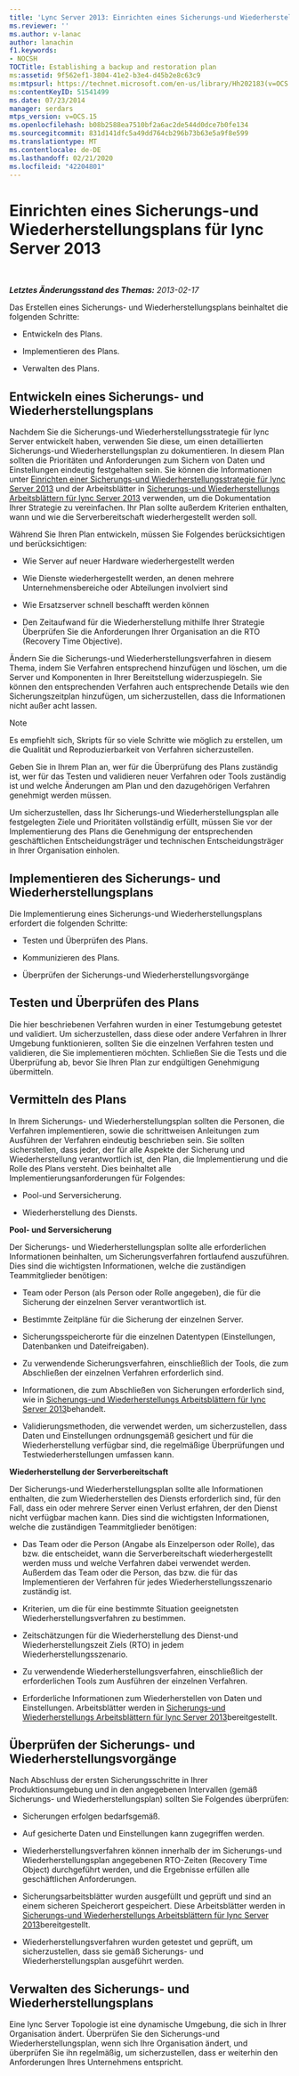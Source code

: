 ```yaml
---
title: 'Lync Server 2013: Einrichten eines Sicherungs-und Wiederherstellungsplans'
ms.reviewer: ''
ms.author: v-lanac
author: lanachin
f1.keywords:
- NOCSH
TOCTitle: Establishing a backup and restoration plan
ms:assetid: 9f562ef1-3804-41e2-b3e4-d45b2e8c63c9
ms:mtpsurl: https://technet.microsoft.com/en-us/library/Hh202183(v=OCS.15)
ms:contentKeyID: 51541499
ms.date: 07/23/2014
manager: serdars
mtps_version: v=OCS.15
ms.openlocfilehash: b08b2588ea7510bf2a6ac2de544d0dce7b0fe134
ms.sourcegitcommit: 831d141dfc5a49dd764cb296b73b63e5a9f8e599
ms.translationtype: MT
ms.contentlocale: de-DE
ms.lasthandoff: 02/21/2020
ms.locfileid: "42204801"
---
```

<div data-xmlns="http://www.w3.org/1999/xhtml">

<div class="topic" data-xmlns="http://www.w3.org/1999/xhtml" data-msxsl="urn:schemas-microsoft-com:xslt" data-cs="https://msdn.microsoft.com/">

<div data-asp="https://msdn2.microsoft.com/asp">

# <a name="establishing-a-backup-and-restoration-plan-for-lync-server-2013"></a>Einrichten eines Sicherungs-und Wiederherstellungsplans für lync Server 2013

</div>

<div id="mainSection">

<div id="mainBody">

<span> </span>

_**Letztes Änderungsstand des Themas:** 2013-02-17_

Das Erstellen eines Sicherungs- und Wiederherstellungsplans beinhaltet die folgenden Schritte:

  - Entwickeln des Plans.

  - Implementieren des Plans.

  - Verwalten des Plans.

<div>

## <a name="developing-a-backup-and-restoration-plan"></a>Entwickeln eines Sicherungs- und Wiederherstellungsplans

Nachdem Sie die Sicherungs-und Wiederherstellungsstrategie für lync Server entwickelt haben, verwenden Sie diese, um einen detaillierten Sicherungs-und Wiederherstellungsplan zu dokumentieren. In diesem Plan sollten die Prioritäten und Anforderungen zum Sichern von Daten und Einstellungen eindeutig festgehalten sein. Sie können die Informationen unter [Einrichten einer Sicherungs-und Wiederherstellungsstrategie für lync Server 2013](lync-server-2013-establishing-a-backup-and-restoration-strategy.md) und der Arbeitsblätter in [Sicherungs-und Wiederherstellungs Arbeitsblättern für lync Server 2013](lync-server-2013-backup-and-restoration-worksheets.md) verwenden, um die Dokumentation Ihrer Strategie zu vereinfachen. Ihr Plan sollte außerdem Kriterien enthalten, wann und wie die Serverbereitschaft wiederhergestellt werden soll.

Während Sie Ihren Plan entwickeln, müssen Sie Folgendes berücksichtigen und berücksichtigen:

  - Wie Server auf neuer Hardware wiederhergestellt werden

  - Wie Dienste wiederhergestellt werden, an denen mehrere Unternehmensbereiche oder Abteilungen involviert sind

  - Wie Ersatzserver schnell beschafft werden können

  - Den Zeitaufwand für die Wiederherstellung mithilfe Ihrer Strategie Überprüfen Sie die Anforderungen Ihrer Organisation an die RTO (Recovery Time Objective).

Ändern Sie die Sicherungs-und Wiederherstellungsverfahren in diesem Thema, indem Sie Verfahren entsprechend hinzufügen und löschen, um die Server und Komponenten in Ihrer Bereitstellung widerzuspiegeln. Sie können den entsprechenden Verfahren auch entsprechende Details wie den Sicherungszeitplan hinzufügen, um sicherzustellen, dass die Informationen nicht außer acht lassen.

<div>


> [!NOTE]  
> Es empfiehlt sich, Skripts für so viele Schritte wie möglich zu erstellen, um die Qualität und Reproduzierbarkeit von Verfahren sicherzustellen.



</div>

Geben Sie in Ihrem Plan an, wer für die Überprüfung des Plans zuständig ist, wer für das Testen und validieren neuer Verfahren oder Tools zuständig ist und welche Änderungen am Plan und den dazugehörigen Verfahren genehmigt werden müssen.

Um sicherzustellen, dass Ihr Sicherungs-und Wiederherstellungsplan alle festgelegten Ziele und Prioritäten vollständig erfüllt, müssen Sie vor der Implementierung des Plans die Genehmigung der entsprechenden geschäftlichen Entscheidungsträger und technischen Entscheidungsträger in Ihrer Organisation einholen.

</div>

<div>

## <a name="implementing-the-backup-and-restoration-plan"></a>Implementieren des Sicherungs- und Wiederherstellungsplans

Die Implementierung eines Sicherungs-und Wiederherstellungsplans erfordert die folgenden Schritte:

  - Testen und Überprüfen des Plans.

  - Kommunizieren des Plans.

  - Überprüfen der Sicherungs-und Wiederherstellungsvorgänge

<div>

## <a name="testing-and-validating-the-plan"></a>Testen und Überprüfen des Plans

Die hier beschriebenen Verfahren wurden in einer Testumgebung getestet und validiert. Um sicherzustellen, dass diese oder andere Verfahren in Ihrer Umgebung funktionieren, sollten Sie die einzelnen Verfahren testen und validieren, die Sie implementieren möchten. Schließen Sie die Tests und die Überprüfung ab, bevor Sie Ihren Plan zur endgültigen Genehmigung übermitteln.

</div>

<div>

## <a name="communicating-the-plan"></a>Vermitteln des Plans

In Ihrem Sicherungs- und Wiederherstellungsplan sollten die Personen, die Verfahren implementieren, sowie die schrittweisen Anleitungen zum Ausführen der Verfahren eindeutig beschrieben sein. Sie sollten sicherstellen, dass jeder, der für alle Aspekte der Sicherung und Wiederherstellung verantwortlich ist, den Plan, die Implementierung und die Rolle des Plans versteht. Dies beinhaltet alle Implementierungsanforderungen für Folgendes:

  - Pool-und Serversicherung.

  - Wiederherstellung des Diensts.

**Pool- und Serversicherung**

Der Sicherungs- und Wiederherstellungsplan sollte alle erforderlichen Informationen beinhalten, um Sicherungsverfahren fortlaufend auszuführen. Dies sind die wichtigsten Informationen, welche die zuständigen Teammitglieder benötigen:

  - Team oder Person (als Person oder Rolle angegeben), die für die Sicherung der einzelnen Server verantwortlich ist.

  - Bestimmte Zeitpläne für die Sicherung der einzelnen Server.

  - Sicherungsspeicherorte für die einzelnen Datentypen (Einstellungen, Datenbanken und Dateifreigaben).

  - Zu verwendende Sicherungsverfahren, einschließlich der Tools, die zum Abschließen der einzelnen Verfahren erforderlich sind.

  - Informationen, die zum Abschließen von Sicherungen erforderlich sind, wie in [Sicherungs-und Wiederherstellungs Arbeitsblättern für lync Server 2013](lync-server-2013-backup-and-restoration-worksheets.md)behandelt.

  - Validierungsmethoden, die verwendet werden, um sicherzustellen, dass Daten und Einstellungen ordnungsgemäß gesichert und für die Wiederherstellung verfügbar sind, die regelmäßige Überprüfungen und Testwiederherstellungen umfassen kann.

**Wiederherstellung der Serverbereitschaft**

Der Sicherungs-und Wiederherstellungsplan sollte alle Informationen enthalten, die zum Wiederherstellen des Diensts erforderlich sind, für den Fall, dass ein oder mehrere Server einen Verlust erfahren, der den Dienst nicht verfügbar machen kann. Dies sind die wichtigsten Informationen, welche die zuständigen Teammitglieder benötigen:

  - Das Team oder die Person (Angabe als Einzelperson oder Rolle), das bzw. die entscheidet, wann die Serverbereitschaft wiederhergestellt werden muss und welche Verfahren dabei verwendet werden. Außerdem das Team oder die Person, das bzw. die für das Implementieren der Verfahren für jedes Wiederherstellungsszenario zuständig ist.

  - Kriterien, um die für eine bestimmte Situation geeignetsten Wiederherstellungsverfahren zu bestimmen.

  - Zeitschätzungen für die Wiederherstellung des Dienst-und Wiederherstellungszeit Ziels (RTO) in jedem Wiederherstellungsszenario.

  - Zu verwendende Wiederherstellungsverfahren, einschließlich der erforderlichen Tools zum Ausführen der einzelnen Verfahren.

  - Erforderliche Informationen zum Wiederherstellen von Daten und Einstellungen. Arbeitsblätter werden in [Sicherungs-und Wiederherstellungs Arbeitsblättern für lync Server 2013](lync-server-2013-backup-and-restoration-worksheets.md)bereitgestellt.

</div>

<div>

## <a name="validating-backup-and-restoration-operations"></a>Überprüfen der Sicherungs- und Wiederherstellungsvorgänge

Nach Abschluss der ersten Sicherungsschritte in Ihrer Produktionsumgebung und in den angegebenen Intervallen (gemäß Sicherungs- und Wiederherstellungsplan) sollten Sie Folgendes überprüfen:

  - Sicherungen erfolgen bedarfsgemäß.

  - Auf gesicherte Daten und Einstellungen kann zugegriffen werden.

  - Wiederherstellungsverfahren können innerhalb der im Sicherungs-und Wiederherstellungsplan angegebenen RTO-Zeiten (Recovery Time Object) durchgeführt werden, und die Ergebnisse erfüllen alle geschäftlichen Anforderungen.

  - Sicherungsarbeitsblätter wurden ausgefüllt und geprüft und sind an einem sicheren Speicherort gespeichert. Diese Arbeitsblätter werden in [Sicherungs-und Wiederherstellungs Arbeitsblättern für lync Server 2013](lync-server-2013-backup-and-restoration-worksheets.md)bereitgestellt.

  - Wiederherstellungsverfahren wurden getestet und geprüft, um sicherzustellen, dass sie gemäß Sicherungs- und Wiederherstellungsplan ausgeführt werden.

</div>

</div>

<div>

## <a name="maintaining-the-backup-and-restoration-plan"></a>Verwalten des Sicherungs- und Wiederherstellungsplans

Eine lync Server Topologie ist eine dynamische Umgebung, die sich in Ihrer Organisation ändert. Überprüfen Sie den Sicherungs-und Wiederherstellungsplan, wenn sich Ihre Organisation ändert, und überprüfen Sie ihn regelmäßig, um sicherzustellen, dass er weiterhin den Anforderungen Ihres Unternehmens entspricht.

</div>

</div>

<span> </span>

</div>

</div>

</div>

